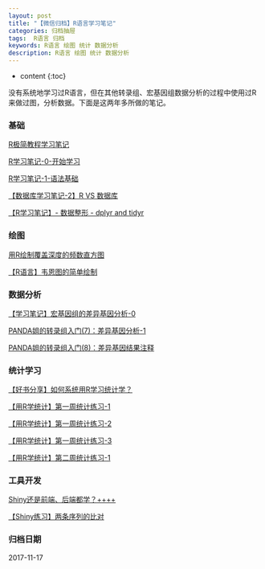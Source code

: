 ```yaml
---
layout: post
title: "【微信归档】R语言学习笔记"
categories: 归档抽屉
tags:  R语言 归档
keywords: R语言 绘图 统计 数据分析
description: R语言 绘图 统计 数据分析
---
```


* content
{:toc}


没有系统地学习过R语言，但在其他转录组、宏基因组数据分析的过程中使用过R来做过图，分析数据。下面是这两年多所做的笔记。






### 基础

[R极简教程学习笔记](http://mp.weixin.qq.com/s/AIjLWl_2u3Kp-XqPgbYbVQ)

[R学习笔记-0-开始学习](http://mp.weixin.qq.com/s/6clgcDR8F8a9IuEaEjVn0w)

[R学习笔记-1-语法基础](http://mp.weixin.qq.com/s/5de8l_FyilwU3i4pxwTVKg)

[【数据库学习笔记-2】R VS 数据库](http://mp.weixin.qq.com/s/inclBkFHBgGLjTMzUVwSPA)

[【R学习笔记】- 数据整形 - dplyr and tidyr](https://mp.weixin.qq.com/s/97sr8Dk2L3mq4Z54KAVJMA)

### 绘图

[用R绘制覆盖深度的频数直方图](http://mp.weixin.qq.com/s/BCXtF-svOJLvwnNWTr9-Qw)

[【R语言】韦恩图的简单绘制](https://mp.weixin.qq.com/s/hjsmkJC_Fy1VRJ8ypvlIcA)

### 数据分析

[【学习笔记】宏基因组的差异基因分析-0](http://mp.weixin.qq.com/s/5GReoTMossFEVciZkHBdkQ)

[PANDA姐的转录组入门(7)：差异基因分析-1](http://mp.weixin.qq.com/s/P95POWHPfdXU_a1A1vzRDw)

[PANDA姐的转录组入门(8)：差异基因结果注释](http://mp.weixin.qq.com/s/JNVTcbKjtZbXf4XITLk0gg)

### 统计学习

[【好书分享】如何系统用R学习统计学？](http://mp.weixin.qq.com/s/rrpXwuJHkebBLU7-yGTeHQ)

[【用R学统计】第一周统计练习-1](http://mp.weixin.qq.com/s/XCvKy2NLSuDM_pssDtlFXQ)

[【用R学统计】第一周统计练习-2](http://mp.weixin.qq.com/s/A5Ign0suJvEPzNFnEqbb9Q)

[【用R学统计】第一周统计练习-3](http://mp.weixin.qq.com/s/uEhamsmMdssrB0Cdcy4U_g)

[【用R学统计】第二周统计练习-1](https://mp.weixin.qq.com/s/OPVxygrrEsLT3gHc-ccx9Q)

### 工具开发

[Shiny还是前端、后端都学？++++](http://mp.weixin.qq.com/s/7QrFdMcgnP_Sj6fBfzMA1g)

[【Shiny练习】两条序列的比对](http://mp.weixin.qq.com/s/CwUEY5A5SHWNdTR5MPlZ4Q)

### 归档日期
2017-11-17